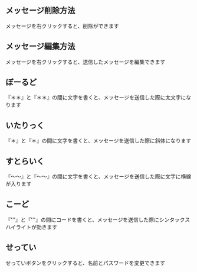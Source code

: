 
## メッセージ削除方法
メッセージを右クリックすると、削除ができます

## メッセージ編集方法
メッセージを右クリックすると、送信したメッセージを編集できます

## ぼーるど
『＊＊』と『＊＊』の間に文字を書くと、メッセージを送信した際に太文字になります

## いたりっく
『＊』と『＊』の間に文字を書くと、メッセージを送信した際に斜体になります

## すとらいく
『〜〜』と『〜〜』の間に文字を書くと、メッセージを送信した際に文字に横線が入ります

## こーど
『'''』と『'''』の間にコードを書くと、メッセージを送信した際にシンタックスハイライトが効きます

## せってい
せっていボタンをクリックすると、名前とパスワードを変更できます


